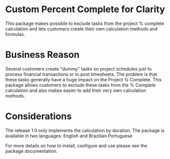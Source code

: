 # Custom Percent Complete for Clarity
This package makes possible to exclude tasks from the project % complete calculation and lets customers create their own calculation methods and formulas.

# Business Reason
Several customers create "dummy" tasks on project schedules just to process financial transactions or to post timesheets. The problem is that these tasks generally have a huge impact on the Project % Complete. This package allows customers to exclude these tasks from the % Complete calculation and also makes easier to add their very own calculation methods.

# Considerations
The release 1.0 only implements the calculation by duration.
The package is available in two languages: English and Brazilian Portuguese

For more details on how to install, configure and use please see the package documentation.
